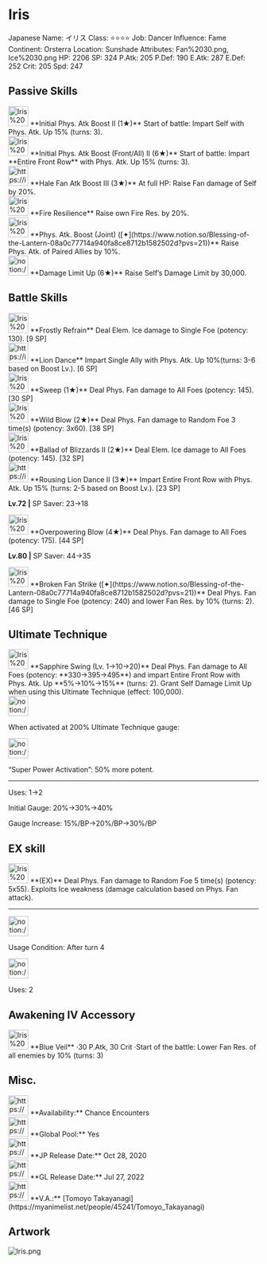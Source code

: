 # Iris

Japanese Name: イリス
Class: ⭐️⭐️⭐️⭐️
Job: Dancer
Influence: Fame
Continent: Orsterra
Location: Sunshade
Attributes: Fan%2030.png, Ice%2030.png
HP: 2206
SP: 324
P.Atk: 205
P.Def: 190
E.Atk: 287
E.Def: 252
Crit: 205
Spd: 247

## Passive Skills

<aside>
<img src="Iris%205ce086ba2bfa4760aef7e02de8df1f09/Phys_Atk_Boost.png" alt="Iris%205ce086ba2bfa4760aef7e02de8df1f09/Phys_Atk_Boost.png" width="40px" /> **Initial Phys. Atk Boost II (1★)**
Start of battle: Impart Self with Phys. Atk. Up 15% (turns: 3).

<aside>
<img src="Iris%205ce086ba2bfa4760aef7e02de8df1f09/Phys_Atk_Boost.png" alt="Iris%205ce086ba2bfa4760aef7e02de8df1f09/Phys_Atk_Boost.png" width="40px" /> **Initial Phys. Atk Boost (Front/All) II (6★)**
Start of battle: Impart **Entire Front Row** with Phys. Atk. Up 15% (turns: 3).

</aside>

</aside>

<aside>
<img src="https://img.game8.jp/6930301/abdd8c922a34d417f688af971f61e0c6.png/show" alt="https://img.game8.jp/6930301/abdd8c922a34d417f688af971f61e0c6.png/show" width="40px" /> **Hale Fan Atk Boost III (3★)**
At full HP: Raise Fan damage of Self by 20%.

</aside>

<aside>
<img src="Iris%205ce086ba2bfa4760aef7e02de8df1f09/Fire_Resilience.png" alt="Iris%205ce086ba2bfa4760aef7e02de8df1f09/Fire_Resilience.png" width="40px" /> **Fire Resilience**
Raise own Fire Res. by 20%.

</aside>

<aside>
<img src="Iris%205ce086ba2bfa4760aef7e02de8df1f09/Phys_Atk_Boost%201.png" alt="Iris%205ce086ba2bfa4760aef7e02de8df1f09/Phys_Atk_Boost%201.png" width="40px" /> **Phys. Atk. Boost (Joint) ([✦](https://www.notion.so/Blessing-of-the-Lantern-08a0c77714a940fa8ce8712b1582502d?pvs=21))**
Raise Phys. Atk. of Paired Allies by 10%.

</aside>

<aside>
<img src="notion://custom_emoji/2482af5e-3bb7-4af8-a110-df4150e44521/17debbc6-5396-80a6-933a-007af3a7f551" alt="notion://custom_emoji/2482af5e-3bb7-4af8-a110-df4150e44521/17debbc6-5396-80a6-933a-007af3a7f551" width="40px" /> **Damage Limit Up (6★)**
Raise Self’s Damage Limit by 30,000.

</aside>

## Battle Skills

<aside>
<img src="Iris%205ce086ba2bfa4760aef7e02de8df1f09/Ice.png" alt="Iris%205ce086ba2bfa4760aef7e02de8df1f09/Ice.png" width="40px" /> **Frostly Refrain**
Deal Elem. Ice damage to Single Foe (potency: 130). [9 SP]

</aside>

<aside>
<img src="https://img.game8.jp/6909195/fb1af3b553f4112d4403e0f7452fd2a2.png/show" alt="https://img.game8.jp/6909195/fb1af3b553f4112d4403e0f7452fd2a2.png/show" width="40px" /> **Lion Dance**
Impart Single Ally with Phys. Atk. Up 10%(turns: 3-6 based on Boost Lv.). [6 SP]

</aside>

<aside>
<img src="Iris%205ce086ba2bfa4760aef7e02de8df1f09/Fan.png" alt="Iris%205ce086ba2bfa4760aef7e02de8df1f09/Fan.png" width="40px" /> **Sweep (1★)**
Deal Phys. Fan damage to All Foes (potency: 145). [30 SP]

</aside>

<aside>
<img src="Iris%205ce086ba2bfa4760aef7e02de8df1f09/Fan%201.png" alt="Iris%205ce086ba2bfa4760aef7e02de8df1f09/Fan%201.png" width="40px" /> **Wild Blow (2★)**
Deal Phys. Fan damage to Random Foe 3 time(s) (potency: 3x60). [38 SP]

</aside>

<aside>
<img src="Iris%205ce086ba2bfa4760aef7e02de8df1f09/Ice%201.png" alt="Iris%205ce086ba2bfa4760aef7e02de8df1f09/Ice%201.png" width="40px" /> **Ballad of Blizzards II (2★)**
Deal Elem. Ice damage to All Foes (potency: 145). [32 SP]

</aside>

<aside>
<img src="https://img.game8.jp/6909195/fb1af3b553f4112d4403e0f7452fd2a2.png/show" alt="https://img.game8.jp/6909195/fb1af3b553f4112d4403e0f7452fd2a2.png/show" width="40px" /> **Rousing Lion Dance II (3★)**
Impart Entire Front Row with Phys. Atk. Up 15% (turns: 2-5 based on Boost Lv.). [23 SP]

**Lv.72 |** SP Saver: 23→18

</aside>

<aside>
<img src="Iris%205ce086ba2bfa4760aef7e02de8df1f09/Fan%202.png" alt="Iris%205ce086ba2bfa4760aef7e02de8df1f09/Fan%202.png" width="40px" /> **Overpowering Blow (4★)**
Deal Phys. Fan damage to All Foes (potency: 175). [44 SP]

**Lv.80 |** SP Saver: 44→35

</aside>

<aside>
<img src="Iris%205ce086ba2bfa4760aef7e02de8df1f09/Fan%202.png" alt="Iris%205ce086ba2bfa4760aef7e02de8df1f09/Fan%202.png" width="40px" /> **Broken Fan Strike ([✦](https://www.notion.so/Blessing-of-the-Lantern-08a0c77714a940fa8ce8712b1582502d?pvs=21))**
Deal Phys. Fan damage to Single Foe (potency: 240) and lower Fan Res. by 10% (turns: 2). [46 SP]

</aside>

## Ultimate Technique

<aside>
<img src="Iris%205ce086ba2bfa4760aef7e02de8df1f09/Fan%203.png" alt="Iris%205ce086ba2bfa4760aef7e02de8df1f09/Fan%203.png" width="40px" /> **Sapphire Swing (Lv. 1→10→20)**
Deal Phys. Fan damage to All Foes (potency: **330→395→495**) and impart Entire Front Row with Phys. Atk. Up **5%→10%→15%** (turns: 2). Grant Self Damage Limit Up when using this Ultimate Technique (effect: 100,000).

<aside>
<img src="notion://custom_emoji/2482af5e-3bb7-4af8-a110-df4150e44521/137ebbc6-5396-80a2-a199-007a067e9993" alt="notion://custom_emoji/2482af5e-3bb7-4af8-a110-df4150e44521/137ebbc6-5396-80a2-a199-007a067e9993" width="40px" />

When activated at 200% Ultimate Technique gauge:

<aside>
<img src="notion://custom_emoji/2482af5e-3bb7-4af8-a110-df4150e44521/193ebbc6-5396-8035-8eea-007a52e85f9d" alt="notion://custom_emoji/2482af5e-3bb7-4af8-a110-df4150e44521/193ebbc6-5396-8035-8eea-007a52e85f9d" width="40px" />

“Super Power Activation”: 50% more potent.

</aside>

</aside>

---

Uses:
1→2

Initial Gauge:
20%→30%→40%

Gauge Increase:
15%/BP→20%/BP→30%/BP

</aside>

## EX skill

<aside>
<img src="Iris%205ce086ba2bfa4760aef7e02de8df1f09/Fan%203.png" alt="Iris%205ce086ba2bfa4760aef7e02de8df1f09/Fan%203.png" width="40px" /> **(EX)**
Deal Phys. Fan damage to Random Foe 5 time(s) (potency: 5x55). Exploits Ice weakness (damage calculation based on Phys. Fan attack).

---

<aside>
<img src="notion://custom_emoji/2482af5e-3bb7-4af8-a110-df4150e44521/137ebbc6-5396-802c-b9bc-007a54884b6f" alt="notion://custom_emoji/2482af5e-3bb7-4af8-a110-df4150e44521/137ebbc6-5396-802c-b9bc-007a54884b6f" width="40px" />

Usage Condition: After turn 4

</aside>

<aside>
<img src="notion://custom_emoji/2482af5e-3bb7-4af8-a110-df4150e44521/137ebbc6-5396-80ba-9f36-007a936447ac" alt="notion://custom_emoji/2482af5e-3bb7-4af8-a110-df4150e44521/137ebbc6-5396-80ba-9f36-007a936447ac" width="40px" />

Uses: 2

</aside>

</aside>

## Awakening IV Accessory

<aside>
<img src="Iris%205ce086ba2bfa4760aef7e02de8df1f09/Awakening_IV.png" alt="Iris%205ce086ba2bfa4760aef7e02de8df1f09/Awakening_IV.png" width="40px" /> **Blue Veil**
·30 P.Atk, 30 Crit
·Start of the battle: Lower Fan Res. of all enemies by 10% (turns: 3)

</aside>

## Misc.

<aside>
<img src="https://www.notion.so/icons/gift_gray.svg" alt="https://www.notion.so/icons/gift_gray.svg" width="40px" /> **Availability:** Chance Encounters

</aside>

<aside>
<img src="https://www.notion.so/icons/globe_gray.svg" alt="https://www.notion.so/icons/globe_gray.svg" width="40px" /> **Global Pool:** Yes

</aside>

<aside>
<img src="https://www.notion.so/icons/calendar_red.svg" alt="https://www.notion.so/icons/calendar_red.svg" width="40px" /> **JP Release Date:**
Oct 28, 2020

</aside>

<aside>
<img src="https://www.notion.so/icons/calendar_blue.svg" alt="https://www.notion.so/icons/calendar_blue.svg" width="40px" /> **GL Release Date:**
Jul 27, 2022

</aside>

<aside>
<img src="https://www.notion.so/icons/microphone_gray.svg" alt="https://www.notion.so/icons/microphone_gray.svg" width="40px" /> **V.A.:** [Tomoyo Takayanagi](https://myanimelist.net/people/45241/Tomoyo_Takayanagi)

</aside>

## Artwork

![Iris.png](Iris%205ce086ba2bfa4760aef7e02de8df1f09/Iris.png)